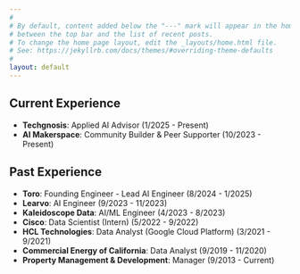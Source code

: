 ```yaml
---
#
# By default, content added below the "---" mark will appear in the home page
# between the top bar and the list of recent posts.
# To change the home page layout, edit the _layouts/home.html file.
# See: https://jekyllrb.com/docs/themes/#overriding-theme-defaults
#
layout: default
---
```


## Current Experience

- **Techgnosis**: Applied AI Advisor (1/2025 - Present)
- **AI Makerspace**: Community Builder & Peer Supporter (10/2023 - Present)

## Past Experience

- **Toro**: Founding Engineer - Lead AI Engineer (8/2024 - 1/2025)
- **Learvo**: AI Engineer (9/2023 - 11/2023)
- **Kaleidoscope Data**: AI/ML Engineer (4/2023 - 8/2023)
- **Cisco**: Data Scientist (Intern) (5/2022 - 9/2022)
- **HCL Technologies**: Data Analyst (Google Cloud Platform) (3/2021 - 9/2021)
- **Commercial Energy of California**: Data Analyst (9/2019 - 11/2020)
- **Property Management & Development**: Manager (9/2013 - Current)
